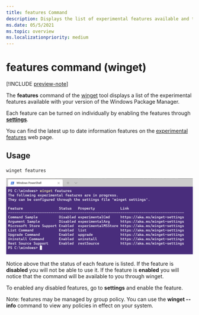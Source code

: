 ```yaml
---
title: features Command
description: Displays the list of experimental features available and the state.
ms.date: 05/5/2021
ms.topic: overview
ms.localizationpriority: medium
---
```


# features command (winget)

[!INCLUDE [preview-note](../../includes/package-manager-preview.md)]

The **features** command of the [winget](index.md) tool displays a list of the experimental features available with your version of the Windows Package Manager.

Each feature can be turned on individually by enabling the features through [**settings**](settings.md).

You can find the latest up to date information features on the [experimental features](https://aka.ms/winget-experimentalfeatures) web page.

## Usage

`winget features`

![features command](images/features.png)

Notice above that the status of each feature is listed.  If the feature is **disabled** you will not be able to use it.  If the feature is **enabled** you will notice that the command will be available to you through winget.

To enabled any disabled features, go to **settings** and enable the feature.

Note: features may be managed by group policy. You can use the **winget --info** command to view any policies in effect on your system.
